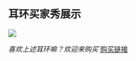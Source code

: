 ## 耳环买家秀展示
<img src="https://pics1.baidu.com/feed/6609c93d70cf3bc7fe4a36bca576a7a6cc112a91.jpeg?token=b9593ae1fbceee476b96f3bae620296e"  />

*喜欢上述耳环嘛？欢迎来购买*
[购买链接](https://github.com/Yu-Simon/The_real/blob/main/README.md)

